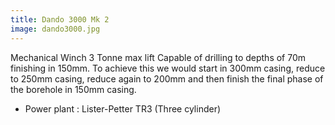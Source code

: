 ```yaml
---
title: Dando 3000 Mk 2
image: dando3000.jpg
---
```


Mechanical Winch 3 Tonne max lift
Capable of drilling to depths of 70m finishing in 150mm.
To achieve this we would start in 300mm casing, reduce to 250mm casing, reduce again to 200mm and then finish the final phase of the borehole in 150mm casing.
- Power plant : Lister-Petter TR3 (Three cylinder)

